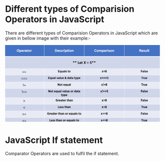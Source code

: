 # Different types of Comparision Operators in JavaScript

There are different types of Comparision Operators in JavaScript which are given in bellow image with their example:-

![CHEESE!](comp_operator.webp)

# JavaScript If statement

Comparator Operators are used to fulfil the if statement.
